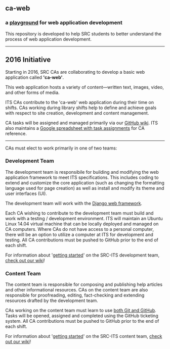 ## ca-web

### a [playground](https://github.com/src-its/ca-web/wiki) for web application development

This repository is developed to help SRC students to better understand the process of web application development.


----
## 2016 Initiative


Starting in 2016, SRC CAs are collaborating to develop a basic web application called **'ca-web'**.

This web application hosts a variety of content&mdash;written text, images, video, and other forms of media.

ITS CAs contribute to the 'ca-web' web application during their time on shifts.  CAs working during library shifts help to define and achieve goals with respect to site creation, development and content management.

CA tasks will be assigned and managed primarily via our [GitHub wiki](https://github.com/src-its/ca-web/wiki/). ITS also maintains a [Google spreadsheet with task assignments](https://docs.google.com/spreadsheets/d/11RLaTHYF4iGLeoE_8zSLclmo9oeqn0KDi4CKvMPRQyE/edit#gid=0) for CA reference.

---

CAs must elect to work primarily in one of two teams:


### Development Team

The development team is responsibile for building and modifying the web application framework to meet ITS specifications.  This includes coding to extend and customize the core application (such as changing the formatting language used for page creation) as well as install and modify its theme and user interfaces (UI).

The development team will work with the [Django web framework](https://www.djangoproject.com/).

Each CA wishing to contribute to the development team must build and work with a testing / development environment.  ITS will maintain an Ubuntu Linux 14.04 virtual machine that can be locally deployed and managed on CA computers.  Where CAs do not have access to a personal computer, there will be an option to utilize a computer at ITS for development and testing. All CA contributions must be pushed to GitHub prior to the end of each shift.

For information about '[getting started](https://github.com/src-its/ca-help/wiki/Development-Team-%7C-Getting-Started)' on the SRC-ITS development team, [check out our wiki](https://github.com/src-its/ca-help/wiki/Development-Team-%7C-Getting-Started)!



### Content Team

The content team is responsible for composing and publishing help articles and other informational resources. CAs on the content team are also responsible for proofreading, editing, fact-checking and extending resources drafted by the development team.

CAs working on the content team must learn to use [both Git and GitHub](https://github.com/src-its/ca-web/blob/master/content/git-vs-github.md). Tasks will be opened, assigned and completed using the GitHub ticketing system.  All CA contributions must be pushed to GitHub prior to the end of each shift.

For information about '[getting started](https://github.com/src-its/ca-web/wiki/Content-Team-%7C-Getting-Started)' on the SRC-ITS content team, [check out our wiki](https://github.com/src-its/ca-web/wiki/Content-Team-%7C-Getting-Started)!

